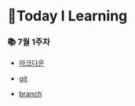 # 📕Today I Learning

### 📚 7월 1주차

- [마크다운](./정리정리/마크다운.md)

- [git](./정리정리/git정리공부!.md)

- [branch](./정리정리/branch.md)

  

